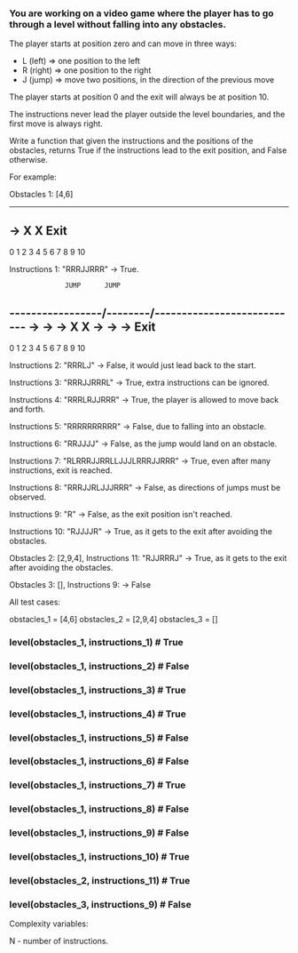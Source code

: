 ### You are working on a video game where the player has to go through a level without falling into any obstacles.

The player starts at position zero and can move in three ways:
- L (left)  => one position to the left
- R (right) => one position to the right
- J (jump)  => move two positions, in the direction of the previous move

The player starts at position 0 and the exit will always be at position 10.

The instructions never lead the player outside the level boundaries, and the first move is always right.

Write a function that given the instructions and the positions of the obstacles, returns True if the instructions lead to the exit position, and False otherwise.

For example:

Obstacles 1: [4,6]

--------------------------------------------------------
->                X         X                   Exit
--------------------------------------------------------
0    1    2    3    4    5    6    7    8    9    10


Instructions 1: "RRRJJRRR" -> True.

                  JUMP      JUMP
-----------------/-----\---/-----\----------------------
->   ->   ->      X         X      ->   ->   -> Exit
--------------------------------------------------------
0    1    2    3    4    5    6    7    8    9    10


Instructions 2: "RRRLJ" -> False, it would just lead back to the start.

Instructions 3: "RRRJJRRRL" -> True, extra instructions can be ignored.

Instructions 4: "RRRLRJJRRR" -> True, the player is allowed to move back and forth.

Instructions 5: "RRRRRRRRRR" -> False, due to falling into an obstacle.

Instructions 6: "RRJJJJ" -> False, as the jump would land on an obstacle.

Instructions 7: "RLRRRJJRRLLJJJLRRRJJRRR" -> True, even after many instructions, exit is reached.

Instructions 8: "RRRJJRLJJJRRR" -> False, as directions of jumps must be observed.

Instructions 9: "R" -> False, as the exit position isn't reached.

Instructions 10: "RJJJJR" -> True, as it gets to the exit after avoiding the obstacles.

Obstacles 2: [2,9,4], Instructions 11: "RJJRRRJ" -> True, as it gets to the exit after avoiding the obstacles.

Obstacles 3: [], Instructions 9: -> False

All test cases:

obstacles_1 = [4,6]
obstacles_2 = [2,9,4]
obstacles_3 = []

### level(obstacles_1, instructions_1) # True
### level(obstacles_1, instructions_2) # False
### level(obstacles_1, instructions_3) # True
### level(obstacles_1, instructions_4) # True
### level(obstacles_1, instructions_5) # False
### level(obstacles_1, instructions_6) # False
### level(obstacles_1, instructions_7) # True
### level(obstacles_1, instructions_8) # False
### level(obstacles_1, instructions_9) # False
### level(obstacles_1, instructions_10) # True
### level(obstacles_2, instructions_11) # True
### level(obstacles_3, instructions_9)  # False

Complexity variables:

N - number of instructions.
